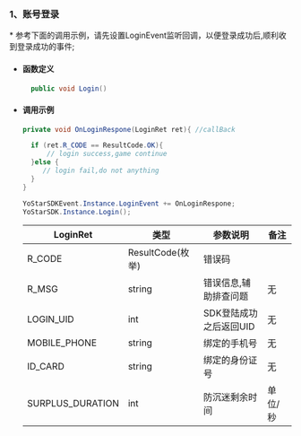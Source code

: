 ### 1、账号登录
<span id = "login"/>

\* 参考下面的调用示例，请先设置LoginEvent监听回调，以便登录成功后,顺利收到登录成功的事件;


- #### 函数定义

  ```cs
    public void Login()
  ```

- #### 调用示例
    ```cs
    private void OnLoginRespone(LoginRet ret){ //callBack

      if (ret.R_CODE == ResultCode.OK){
          // login success,game continue
      }else {
         // login fail,do not anything
      }
    }

    YoStarSDKEvent.Instance.LoginEvent += OnLoginRespone;
    YoStarSDK.Instance.Login();
    ```

    | LoginRet    |类型| 参数说明 | 备注 |
    | -------------- | ------ | ------ | ------ |
    | R_CODE   | ResultCode(枚举) |错误码 |
    | R_MSG     |string| 错误信息,辅助排查问题 | 无 |
    | LOGIN_UID   |int| SDK登陆成功之后返回UID | 无 |
    | MOBILE_PHONE |string| 绑定的手机号 | 无 |
    | ID_CARD |string| 绑定的身份证号 | 无 |
    | SURPLUS_DURATION |int| 防沉迷剩余时间 | 单位/秒 |





